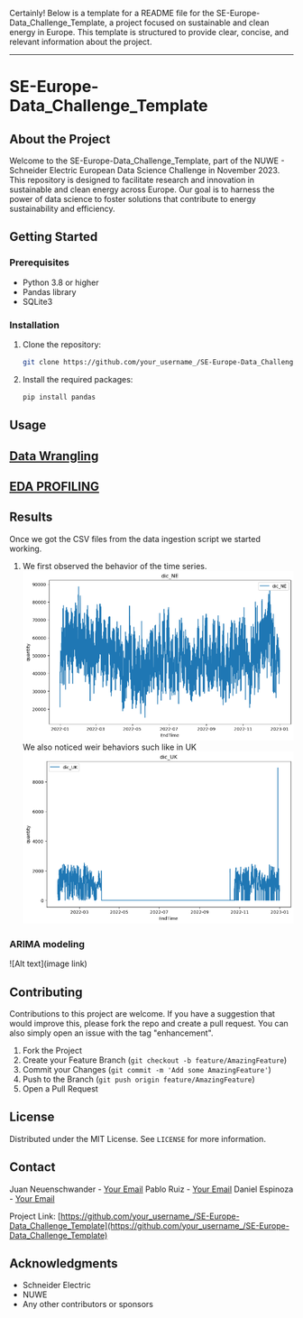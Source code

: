 Certainly! Below is a template for a README file for the SE-Europe-Data_Challenge_Template, a project focused on sustainable and clean energy in Europe. This template is structured to provide clear, concise, and relevant information about the project.

---

# SE-Europe-Data_Challenge_Template

## About the Project

Welcome to the SE-Europe-Data_Challenge_Template, part of the NUWE - Schneider Electric European Data Science Challenge in November 2023. This repository is designed to facilitate research and innovation in sustainable and clean energy across Europe. Our goal is to harness the power of data science to foster solutions that contribute to energy sustainability and efficiency.

## Getting Started

### Prerequisites

- Python 3.8 or higher
- Pandas library
- SQLite3

### Installation

1. Clone the repository:
   ```sh
   git clone https://github.com/your_username_/SE-Europe-Data_Challenge_Template.git
   ```
2. Install the required packages:
   ```sh
   pip install pandas
   ```

## Usage

## [Data Wrangling](https://github.com/JuanNeuenschwandesBTS/MachineDreamerHackatom/blob/main/jupyter_notebook/data_processing.ipynb)

## [EDA PROFILING](https://github.com/JuanNeuenschwandesBTS/MachineDreamerHackatom/blob/main/3_EDA/eda_df_profiling_output.html)


## Results
Once we got the CSV files from the data ingestion script we started working.

1. We first observed the behavior of the time series.
![DA_normal_features]
We also noticed weir behaviors such like in UK
![DA_unnormal_features]


### ARIMA modeling 

![Alt text](image link)

## Contributing

Contributions to this project are welcome. If you have a suggestion that would improve this, please fork the repo and create a pull request. You can also simply open an issue with the tag "enhancement".

1. Fork the Project
2. Create your Feature Branch (`git checkout -b feature/AmazingFeature`)
3. Commit your Changes (`git commit -m 'Add some AmazingFeature'`)
4. Push to the Branch (`git push origin feature/AmazingFeature`)
5. Open a Pull Request

## License

Distributed under the MIT License. See `LICENSE` for more information.

## Contact

Juan Neuenschwander - [Your Email](mailto:juan.neuenschwander@hotmail.com)
Pablo Ruiz - [Your Email](mailto:pabloweb8@gmail.con)
Daniel Espinoza - [Your Email](mailto:danielx.1997@gmail.com)

Project Link: [https://github.com/your_username_/SE-Europe-Data_Challenge_Template](https://github.com/your_username_/SE-Europe-Data_Challenge_Template)

## Acknowledgments

- Schneider Electric
- NUWE
- Any other contributors or sponsors



<!-- MARKDOWN LINKS & IMAGES -->
[DA_normal_features]: Images/gen_dic_NE.png
[DA_unnormal_features]: Images/gen_dic_UK.png
